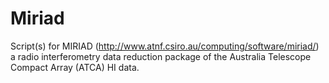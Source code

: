 # Miriad
Script(s) for MIRIAD (http://www.atnf.csiro.au/computing/software/miriad/) a radio interferometry data reduction package of the Australia Telescope Compact Array (ATCA) HI data.

